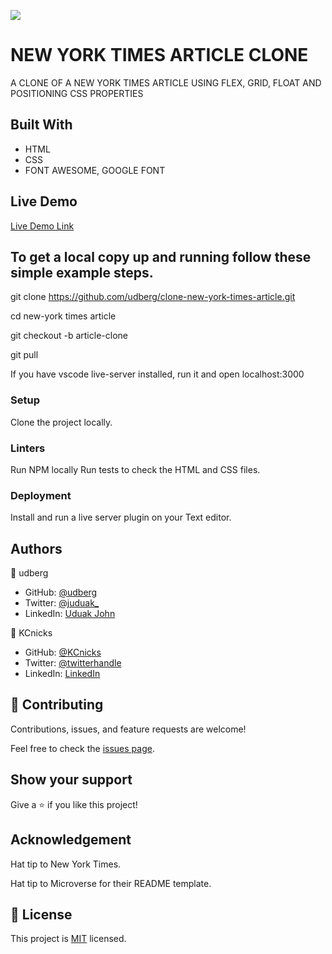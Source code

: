 ![](https://img.shields.io/badge/Microverse-blueviolet)

# NEW YORK TIMES ARTICLE CLONE

A CLONE OF A NEW YORK TIMES ARTICLE USING FLEX, GRID, FLOAT AND POSITIONING CSS PROPERTIES



## Built With

- HTML
- CSS
- FONT AWESOME, GOOGLE FONT

## Live Demo

[Live Demo Link](https://livedemo.com)


## To get a local copy up and running follow these simple example steps.

git clone https://github.com/udberg/clone-new-york-times-article.git

cd new-york times article

git checkout -b article-clone

git pull

If you have vscode live-server installed, run it and open localhost:3000


### Setup

Clone the project locally.

### Linters

Run NPM locally
Run tests to check the HTML and CSS files.

### Deployment

Install and run a live server plugin on your Text editor.


## Authors

👤 udberg

- GitHub: [@udberg](https://github.com/udberg)
- Twitter: [@juduak_](https://twitter.com/juduak_)
- LinkedIn: [Uduak John](https://www.linkedin.com/in/uduak-john-090059105/)

👤 KCnicks

- GitHub: [@KCnicks](https://github.com/KCnicks)
- Twitter: [@twitterhandle](https://twitter.com/twitterhandle)
- LinkedIn: [LinkedIn](https://linkedin.com/linkedinhandle)

## 🤝 Contributing

Contributions, issues, and feature requests are welcome!

Feel free to check the [issues page](issues/).

## Show your support

Give a ⭐️ if you like this project!

## Acknowledgement

Hat tip to New York Times.

Hat tip to Microverse for their README template.

## 📝 License

This project is [MIT](lic.url) licensed.
